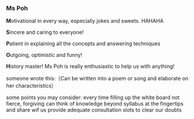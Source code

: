 ### Ms Poh

**M**otivational in every way, especially jokes and sweets. HAHAHA

**S**incere and caring to everyone!

**P**atient in explaining all the concepts and answering techniques

**O**utgoing, optimistic and funny!

**H**istory master! Ms Poh is really enthusiastic to help us with anything!

someone wrote this:（Can be written into a poem or song and elaborate on her characteristics）

some points you may consider:
every time filling up the white board
not fierce, forgiving
can think of knowledge beyond syllabus at the fingertips and share wif us
provide adequate consultation slots to clear our doubts 
